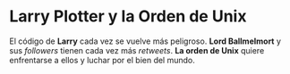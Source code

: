 # Larry Plotter y la Orden de Unix

El código de **Larry** cada vez se vuelve más peligroso.
**Lord Ballmelmort** y sus *followers* tienen cada vez más *retweets*.
**La orden de Unix** quiere enfrentarse a ellos y luchar por el bien del mundo.
